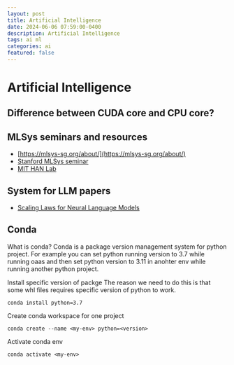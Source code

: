 ```yaml
---
layout: post
title: Artificial Intelligence
date: 2024-06-06 07:59:00-0400
description: Artificial Intelligence
tags: ai ml 
categories: ai
featured: false
---
```



# Artificial Intelligence

## Difference between CUDA core and CPU core?


<!-- ## LightGBM usage -->
<!-- [LightGBM usage](./lightgbm.md) -->

## MLSys seminars and resources
- [https://mlsys-sg.org/about/](https://mlsys-sg.org/about/)
- [Stanford MLSys seminar](https://www.youtube.com/@StanfordMLSysSeminars)
- [MIT HAN Lab](https://www.youtube.com/@MITHANLab/videos)

## System for LLM papers
- [Scaling Laws for Neural Language Models](https://arxiv.org/pdf/2001.08361.pdf)

## Conda 
What is conda?
Conda is a package version management system for python project.
For example you can set python running version to 3.7 while running oaas
and then set python version to 3.11 in anohter env while running 
another python project.

Install specific version of packge
The reason we need to do this is that 
some whl files requires specific version of python to work.
```
conda install python=3.7
```

Create conda workspace for one project
```
conda create --name <my-env> python=<version>
```
Activate conda env
```
conda activate <my-env>
```
